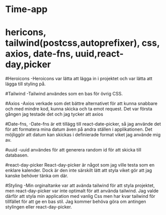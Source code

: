 # Time-app
# hericons, tailwind(postcss,autoprefixer), css, axios, date-fns, uuid,react-day,picker


#Heroicons 
-Heroicons var lätta att lägga in i projektet och var lätta att lägga till styling på. 

#Tailwind
-Tailwind användes som en bas för övrig CSS.

#Axios
-Axios verkade som det bättre alternativet för att kunna snabbare och med mindre kod, kunna skicka och ta emot request. Det var första gången jag testade det och jag tycker att axios 

#Date-fns, 
-Date-fns är ett tillägg till react-date-picker, så jag använde det för att formatera mina datum även på andra ställen i applikationen. 
Det möjliggör att datum kan skickas i definierade format viket jag använde mig av.


#uuid
-uuid användes för att generera random id för att skicka till databasen. 

#react-day-picker 
React-day-picker är något som jag ville testa som en enklare kalender. Dock är den inte särskilt lätt att styla viket gör att jag kanske behöver tänka om där.

#Styling
-Min orginaltanke var att avända tailwind för att styla projektet, men react-day-picker var inte optimalt för att använda tailwind. Jag valde därför att styla min application med vanlig Css men har kvar tailwind för tillfället för att ge en bas stil. Jag kommer behöva göra om antingen stylingen eller react-day-picker. 


